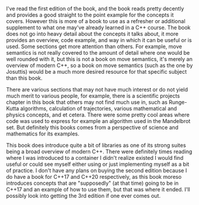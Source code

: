 I've read the first edition of the book, and the book reads pretty decently and provides a good straight to the point example for the concepts it covers. However this is more of a book to use as a refresher or additional supplement to what one may've already learned in a C++ course. The book does not go into heavy detail about the concepts it talks about, it more provides an overview, code example, and way in which it can be useful or is used. Some sections get more attention than others. For example, move semantics is not really covered to the amount of detail where one would be well rounded with it, but this is not a book on move semantics, it's merely an overview of modern C++, so a book on move semantics (such as the one by Josuttis) would be a much more desired resource for that specific subject than this book.

There are various sections that may not have much interest or do not yield much merit to various people, for example, there is a scientific projects chapter in this book that others may not find much use in, such as Runge-Kutta algorithms, calculation of trajectories, various mathematical and physics concepts, and et cetera. There were some pretty cool areas where code was used to express for example an algorithm used in the Mandelbrot set. But definitely this books comes from a perspective of science and mathematics for its examples.
	
This book does introduce quite a bit of libraries as one of its strong suites being a broad overview of modern C++. There were definitely times reading where I was introduced to a container I didn't realize existed I would find useful or could see myself either using or just implementing myself as a bit of practice. I don't have any plans on buying the second edition because I do have a book for C++17 and C++20 respectively, as this book moreso introduces concepts that are "supposedly" (at that time) going to be in C++17 and an example of how to use them, but that was where it ended. I'll possibly look into getting the 3rd edition if one ever comes out.
